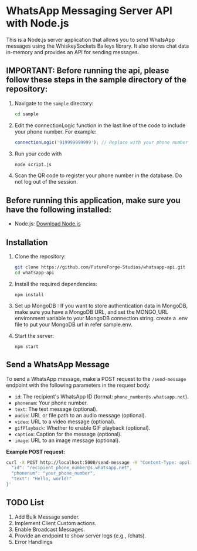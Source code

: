 
# WhatsApp Messaging Server API with Node.js

This is a Node.js server application that allows you to send WhatsApp messages using the WhiskeySockets Baileys library. It also stores chat data in-memory and provides an API for sending messages.

## **IMPORTANT**: Before running the api, please follow these steps in the sample directory of the repository:

1. Navigate to the `sample` directory:

   ```bash
   cd sample
   ```
2. Edit the connectionLogic function in the last line of the code to include your phone number. For example:
    ```javascript
    connectionLogic('919999999999'); // Replace with your phone number
    ```
3. Run your code with 
    ```bash
    node script.js
    ```
4. Scan the QR code to register your phone number in the database. Do not log out of the session.

## Before running this application, make sure you have the following installed:

- Node.js: [Download Node.js](https://nodejs.org/)

## Installation

1. Clone the repository:

   ```bash
   git clone https://github.com/FutureForge-Studios/whatsapp-api.git
   cd whatsapp-api 

   
2. Install the required dependencies:
    ```
    npm install
    ```

3. Set up MongoDB :
If you want to store authentication data in MongoDB, make sure you have a MongoDB URL, and set the MONGO_URL environment variable to your MongoDB connection string.
create a .env file to put your MongoDB url in refer sample.env.

4. Start the server:
    ```
    npm start
    ```
## Send a WhatsApp Message

To send a WhatsApp message, make a POST request to the `/send-message` endpoint with the following parameters in the request body:

- `id`: The recipient's WhatsApp ID (format: `phone_number@s.whatsapp.net`).
- `phonenum`: Your phone number.
- `text`: The text message (optional).
- `audio`: URL or file path to an audio message (optional).
- `video`: URL to a video message (optional).
- `gifPlayback`: Whether to enable GIF playback (optional).
- `caption`: Caption for the message (optional).
- `image`: URL to an image message (optional).

**Example POST request:**

```bash
curl -X POST http://localhost:5000/send-message -H "Content-Type: application/json" -d '{
  "id": "recipient_phone_number@s.whatsapp.net",
  "phonenum": "your_phone_number",
  "text": "Hello, world!"
}'
```

## TODO List

1. Add Bulk Message sender.
2. Implement Client Custom actions.
3. Enable Broadcast Messages.
4. Provide an endpoint to show server logs (e.g., /chats).
5. Error Handlings 
